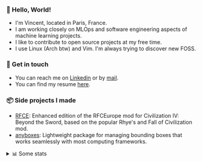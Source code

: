 ### 👋 Hello, World!

- I'm Vincent, located in Paris, France.
- I am working closely on MLOps and software engineering aspects of machine learning projects.
- I like to contribute to open source projects at my free time.
- I use Linux (Arch btw) and Vim. I'm always trying to discover new FOSS.

### 🔗 Get in touch

- You can reach me on [Linkedin](https://www.linkedin.com/in/vincent-duchauffour-3a9641155/) or by [mail](mailto:vincent.duchauffour@proton.me).
- You can find my resume [here](https://raw.githubusercontent.com/VDuchauffour/resume/main/resume.pdf).

### 📦 Side projects I made

- [RFCE](https://github.com/VDuchauffour/RFCEurope): Enhanced edition of the RFCEurope mod for Civilization IV: Beyond the Sword, based on the popular Rhye's and Fall of Civilization mod. 
- [anyboxes](https://github.com/VDuchauffour/anyboxes): Lightweight package for managing bounding boxes that works seamlessly with most computing frameworks. 

<details><summary>📊 Some stats</summary>  
  
<p align="center">
  <img alt="VDuchauffour's github stats" src="https://github-readme-stats.vercel.app/api?username=VDuchauffour&include_all_commits=true&show_icons=true&theme=react"/>
  <br />
  <img alt="VDuchauffour's streak stats" src="https://streak-stats.demolab.com?user=VDuchauffour&theme=react"/>
  <br />
  <img alt="VDuchauffour's language stats" src="https://github-readme-stats.vercel.app/api/top-langs/?username=VDuchauffour&count_private=true&include_all_commits=true&show_icons=true&layout=compact&theme=react"/>
  <!--   <br />
  <img alt="VDuchauffour's Wakatime stats" src="https://github-readme-stats.vercel.app/api/wakatime?username=VDuchauffour&theme=react"/> -->
</p>

#### 🧭 Wakatime stats
<!--START_SECTION:waka-->
![Code Time](http://img.shields.io/badge/Code%20Time-2%2C229%20hrs%2040%20mins-blue)

![Lines of code](https://img.shields.io/badge/From%20Hello%20World%20I%27ve%20Written-3.8%20million%20lines%20of%20code-blue)

**🐱 My GitHub Data** 

> 📦 985.1 kB Used in GitHub's Storage 
 > 
> 🏆 791 Contributions in the Year 2024
 > 
> 🚫 Not Opted to Hire
 > 
> 📜 9 Public Repositories 
 > 
> 🔑 2 Private Repositories 
 > 
**I'm an Early 🐤** 

```text
🌞 Morning                497 commits         ██░░░░░░░░░░░░░░░░░░░░░░░   07.87 % 
🌆 Daytime                3715 commits        ███████████████░░░░░░░░░░   58.82 % 
🌃 Evening                1720 commits        ███████░░░░░░░░░░░░░░░░░░   27.23 % 
🌙 Night                  384 commits         ██░░░░░░░░░░░░░░░░░░░░░░░   06.08 % 
```
📅 **I'm Most Productive on Monday** 

```text
Monday                   1449 commits        ██████░░░░░░░░░░░░░░░░░░░   22.94 % 
Tuesday                  1286 commits        █████░░░░░░░░░░░░░░░░░░░░   20.36 % 
Wednesday                996 commits         ████░░░░░░░░░░░░░░░░░░░░░   15.77 % 
Thursday                 1222 commits        █████░░░░░░░░░░░░░░░░░░░░   19.35 % 
Friday                   1005 commits        ████░░░░░░░░░░░░░░░░░░░░░   15.91 % 
Saturday                 87 commits          ░░░░░░░░░░░░░░░░░░░░░░░░░   01.38 % 
Sunday                   271 commits         █░░░░░░░░░░░░░░░░░░░░░░░░   04.29 % 
```


📊 **This Week I Spent My Time On** 

```text
💬 Programming Languages: 
Python                   8 hrs 55 mins       █████████░░░░░░░░░░░░░░░░   35.02 % 
C++                      7 hrs 51 mins       ████████░░░░░░░░░░░░░░░░░   30.81 % 
YAML                     3 hrs 59 mins       ████░░░░░░░░░░░░░░░░░░░░░   15.69 % 
TeX                      1 hr 46 mins        ██░░░░░░░░░░░░░░░░░░░░░░░   06.99 % 
Markdown                 1 hr 28 mins        █░░░░░░░░░░░░░░░░░░░░░░░░   05.79 % 
```


 Last Updated on 30/09/2024 00:51:22 UTC
<!--END_SECTION:waka-->
</details>
